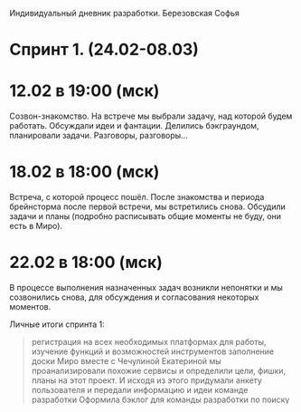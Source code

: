 Индивидуальный дневник разработки. Березовская Софья  

# Спринт 1. (24.02-08.03)

# 12.02 в 19:00 (мск)
Созвон-знакомство. На встрече мы выбрали задачу, над которой будем работать. Обсуждали идеи и фантации. 
Делились бэкграундом, планировали задачи. Разговоры, разговоры...

# 18.02 в 18:00 (мск)
Встреча, с которой процесс пошёл. После знакомства и периода брейнсторма после первой встречи, мы встретились снова.
Обсудили задачи и планы (подробно расписывать общие моменты не буду, они есть в Миро).

# 22.02 в 18:00 (мск)
В процессе выполнения назначенных задач возникли непонятки и мы созвонились снова, для обсуждения и 
согласования некоторых моментов. 

Личные итоги спринта 1: 
> регистрация на всех необходимых платформах для работы, изучение функций и возможностей инструментов 
> заполнение доски Миро
> вместе с Чечулиной Екатериной мы проанализировали похожие сервисы и определили цели, фишки, планы на 
этот проект. И исходя из этого придумали анкету пользователя и передали информацию и идеи команде разработки
> Оформила бэклог для команды разработки по поиску собеседника (фильтры), а также бэклог по форме регистрации.
> нашла массу полезных материалов для работы и планирую использовать их для улучшения результата работы

Вывод: очень много было задач, связанных с анализом и обучением. Приходилось читать и изучать много информации, 
связанной с созданием телеграмм бота. Тяжело было (и остаётся) включать в работу всех ребят. Из-за этого 
приходится брать на себя больше задач, тк не хочется стоять на месте из-за других. 
В целом, учитывая отсутствие опыта, спринт показался мне довольно интересным, насыщенным и информативным.

# Спринт 2. (09.03-22.03)

# 14.03 в 13:00 (мск)
Созвонились к командой. Обсудили успехи и трудности с выполнением задач, просмотр черновика, сбор информации 
от команды разработки и деливери в одно целое и формирование примерного вида проекта.

# 21.03 в 13:00 (мск)
Созвонились с командой для подведения промежуточных итогов перед встречей с преподавателем. Протестировали скелет бота.
Увидели результат работы, порадовались друг за друга. Начали работать над исправлением недостатков. 

Личные итоги спринта 2: 
- Создала и согласовала с командой название и логотип.
- заполнение доски миро 
- контроль за успехами 

# Спринт 3. (23.03-05.04)

# 28.03 в 13:00 (мск)
Созвонились с командой, чтобы наметить план работы. Поставили задачи, проанализировали уже существующие результаты. 

# 4.04 в 13:00 (мск)
Подвели итоги спринта. Обсудили организационные моменты. 

Личные итоги спринта 3: 
- тестировала ботов (тк каждый делает свои задачи на отдельных БД. Как только работа каждого будет сделана до конца, 
мы поставим нашего бота на одну базу данных)
- расписывала команде разработки нюансы, которые надо поправить (с точки зрения концепции и визуальной подачи)
- работала над фишками и очень интересными моментами (если команда разработки сможет их реализовать будет просто шикарно!)
- вела "отчётность" в миро
- собирала команду на созвоны и обсуждали мысли и идеи во время спринта 

Саморефлексия по итогам 3 спринта: 
Очень круто, что сейчас вырисовывается "рабочая группа", которая ходит на созвоны и выполняет поставленные задачи.
Чем дальше мы двигаемся в разработке, тем больше у меня горят глаза. Работа в команде очень упрощает жизнь: каждый 
вносит чуть-чуть себя и получается что-то интересное. 
Также на последнем созвоне спринта преподаватель уделил мне время и помог разобраться с гитхабом. Было невероятно приятно,
что мне уделили время и помогли. Потому что проблема была со мной с самого начала работы над ботом. 
Раньше я думала, что айтишники - это замкнутые и молчаливые ребята, но оказалось что они очень даже дружелюбные и открытые. 
По крайней мере в нашей команде только такие ребята. Пока что меня переполняют только добрые и воздушные чувства от 
работы с нашей командой. Спасибо 3-му спринту :) 

# Спринт 4 (06.04-15.04)
